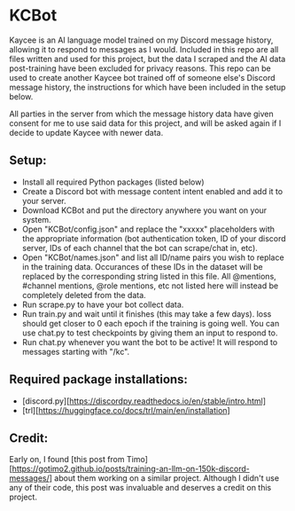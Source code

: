 # __**KCBot**__
Kaycee is an AI language model trained on my Discord message history, allowing it to respond to messages as I would. Included in this repo are all files written and used for this project, but the data I scraped and the AI data post-training have been excluded for privacy reasons. This repo can be used to create another Kaycee bot trained off of someone else's Discord message history, the instructions for which have been included in the setup below.

All parties in the server from which the message history data have given consent for me to use said data for this project, and will be asked again if I decide to update Kaycee with newer data.

## __Setup:__
* Install all required Python packages (listed below)
* Create a Discord bot with message content intent enabled and add it to your server.
* Download KCBot and put the directory anywhere you want on your system.
* Open "KCBot/config.json" and replace the "xxxxx" placeholders with the appropriate information (bot authentication token, ID of your discord server, IDs of each channel that the bot can scrape/chat in, etc).
* Open "KCBot/names.json" and list all ID/name pairs you wish to replace in the training data. Occurances of these IDs in the dataset will be replaced by the corresponding string listed in this file. All @mentions, #channel mentions, @role mentions, etc not listed here will instead be completely deleted from the data.
* Run scrape.py to have your bot collect data.
* Run train.py and wait until it finishes (this may take a few days). loss should get closer to 0 each epoch if the training is going well. You can use chat.py to test checkpoints by giving them an input to respond to.
* Run chat.py whenever you want the bot to be active! It will respond to messages starting with "/kc".


## __Required package installations:__
* [discord.py][https://discordpy.readthedocs.io/en/stable/intro.html]
* [trl][https://huggingface.co/docs/trl/main/en/installation]


## __Credit:__
Early on, I found [this post from Timo][https://gotimo2.github.io/posts/training-an-llm-on-150k-discord-messages/] about them working on a similar project. Although I didn't use any of their code, this post was invaluable and deserves a credit on this project.
